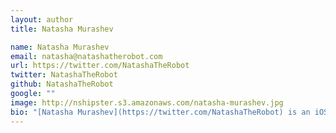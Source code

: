 ```yaml
---
layout: author
title: Natasha Murashev

name: Natasha Murashev
email: natasha@natashatherobot.com
url: https://twitter.com/NatashaTheRobot
twitter: NatashaTheRobot
github: NatashaTheRobot
google: ""
image: http://nshipster.s3.amazonaws.com/natasha-murashev.jpg
bio: "[Natasha Murashev](https://twitter.com/NatashaTheRobot) is an iOS Engineer at Capital One and secretly a robot. Natasha writes about iOS and Swift on her blog, [NatashaTheRobot.com](http://natashatherobot.com/), and has recently started a [weekly Swift Newsletter](http://swiftnews.curated.co/)."
---
```

